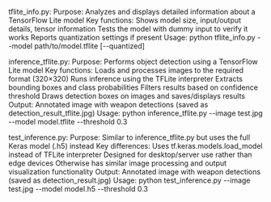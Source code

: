 tflite_info.py:
Purpose: Analyzes and displays detailed information about a TensorFlow Lite model
Key functions:
Shows model size, input/output details, tensor information
Tests the model with dummy input to verify it works
Reports quantization settings if present
Usage: python tflite_info.py --model path/to/model.tflite [--quantized]



inference_tflite.py:
Purpose: Performs object detection using a TensorFlow Lite model
Key functions:
Loads and processes images to the required format (320×320)
Runs inference using the TFLite interpreter
Extracts bounding boxes and class probabilities
Filters results based on confidence threshold
Draws detection boxes on images and saves/displays results
Output: Annotated image with weapon detections (saved as detection_result_tflite.jpg)
Usage: python inference_tflite.py --image test.jpg --model model.tflite --threshold 0.3



test_inference.py:
Purpose: Similar to inference_tflite.py but uses the full Keras model (.h5) instead
Key differences:
Uses tf.keras.models.load_model instead of TFLite interpreter
Designed for desktop/server use rather than edge devices
Otherwise has similar image processing and output visualization functionality
Output: Annotated image with weapon detections (saved as detection_result.jpg)
Usage: python test_inference.py --image test.jpg --model model.h5 --threshold 0.3